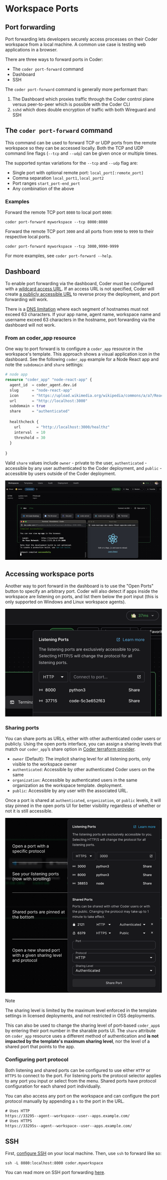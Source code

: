 # Workspace Ports

## Port forwarding

Port forwarding lets developers securely access processes on their Coder
workspace from a local machine. A common use case is testing web applications in
a browser.

There are three ways to forward ports in Coder:

- The `coder port-forward` command
- Dashboard
- SSH

The `coder port-forward` command is generally more performant than:

1. The Dashboard which proxies traffic through the Coder control plane versus
   peer-to-peer which is possible with the Coder CLI
1. `sshd` which does double encryption of traffic with both Wireguard and SSH

## The `coder port-forward` command

This command can be used to forward TCP or UDP ports from the remote workspace
so they can be accessed locally. Both the TCP and UDP command line flags
(`--tcp` and `--udp`) can be given once or multiple times.

The supported syntax variations for the `--tcp` and `--udp` flag are:

- Single port with optional remote port: `local_port[:remote_port]`
- Comma separation `local_port1,local_port2`
- Port ranges `start_port-end_port`
- Any combination of the above

### Examples

Forward the remote TCP port `8080` to local port `8000`:

```console
coder port-forward myworkspace --tcp 8000:8080
```

Forward the remote TCP port `3000` and all ports from `9990` to `9999` to their
respective local ports.

```console
coder port-forward myworkspace --tcp 3000,9990-9999
```

For more examples, see `coder port-forward --help`.

## Dashboard

To enable port forwarding via the dashboard, Coder must be configured with a
[wildcard access URL](../../admin/setup/index.md#wildcard-access-url). If an
access URL is not specified, Coder will create
[a publicly accessible URL](../../admin/setup/index.md#tunnel) to reverse
proxy the deployment, and port forwarding will work.

There is a
[DNS limitation](https://datatracker.ietf.org/doc/html/rfc1035#section-2.3.1)
where each segment of hostnames must not exceed 63 characters. If your app
name, agent name, workspace name and username exceed 63 characters in the
hostname, port forwarding via the dashboard will not work.

### From an coder_app resource

One way to port forward is to configure a `coder_app` resource in the
workspace's template. This approach shows a visual application icon in the
dashboard. See the following `coder_app` example for a Node React app and note
the `subdomain` and `share` settings:

```tf
# node app
resource "coder_app" "node-react-app" {
  agent_id  = coder_agent.dev.id
  slug      = "node-react-app"
  icon      = "https://upload.wikimedia.org/wikipedia/commons/a/a7/React-icon.svg"
  url       = "http://localhost:3000"
  subdomain = true
  share     = "authenticated"

  healthcheck {
    url       = "http://localhost:3000/healthz"
    interval  = 10
    threshold = 30
  }

}
```

Valid `share` values include `owner` - private to the user, `authenticated` -
accessible by any user authenticated to the Coder deployment, and `public` -
accessible by users outside of the Coder deployment.

![Port forwarding from an app in the UI](../../images/networking/portforwarddashboard.png)

## Accessing workspace ports

Another way to port forward in the dashboard is to use the "Open Ports" button
to specify an arbitrary port. Coder will also detect if apps inside the
workspace are listening on ports, and list them below the port input (this is
only supported on Windows and Linux workspace agents).

![Port forwarding in the UI](../../images/networking/listeningports.png)

### Sharing ports

You can share ports as URLs, either with other authenticated coder users or
publicly. Using the open ports interface, you can assign a sharing levels that
match our `coder_app`’s share option in
[Coder terraform provider](https://registry.terraform.io/providers/coder/coder/latest/docs/resources/app#share).

- `owner` (Default): The implicit sharing level for all listening ports, only
  visible to the workspace owner
- `authenticated`: Accessible by other authenticated Coder users on the same
- `organization`: Accessible by authenticated users in the same organization as the workspace template.
  deployment.
- `public`: Accessible by any user with the associated URL.

Once a port is shared at `authenticated`, `organization`, or `public` levels, it will stay
pinned in the open ports UI for better visibility regardless of whether or not
it is still accessible.

![Annotated port controls in the UI](../../images/networking/annotatedports.png)

> [!NOTE]
> The sharing level is limited by the maximum level enforced in the template
> settings in licensed deployments, and not restricted in OSS deployments.

This can also be used to change the sharing level of port-based `coder_app`s by
entering their port number in the sharable ports UI. The `share` attribute on
`coder_app` resource uses a different method of authentication and **is not
impacted by the template's maximum sharing level**, nor the level of a shared
port that points to the app.

### Configuring port protocol

Both listening and shared ports can be configured to use either `HTTP` or
`HTTPS` to connect to the port. For listening ports the protocol selector
applies to any port you input or select from the menu. Shared ports have
protocol configuration for each shared port individually.

You can also access any port on the workspace and can configure the port
protocol manually by appending a `s` to the port in the URL.

```console
# Uses HTTP
https://33295--agent--workspace--user--apps.example.com/
# Uses HTTPS
https://33295s--agent--workspace--user--apps.example.com/
```

## SSH

First, [configure SSH](./index.md#configure-ssh) on your local machine. Then,
use `ssh` to forward like so:

```console
ssh -L 8080:localhost:8000 coder.myworkspace
```

You can read more on SSH port forwarding
[here](https://www.ssh.com/academy/ssh/tunneling/example).

